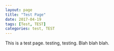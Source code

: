 ```yaml
---
layout: page
title: "Test Page"
date: 2017-04-19
tags: [Test, TEST]
categories: test, TEST
---
```


This is a test page. testing, testing. Blah blah blah.

